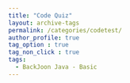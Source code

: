 ```yaml
---
title: "Code Quiz"
layout: archive-tags
permalink: /categories/codetest/
author_profile: true
tag_option : true
tag_non_click : true
tags: 
  - BackJoon Java - Basic
---
```



